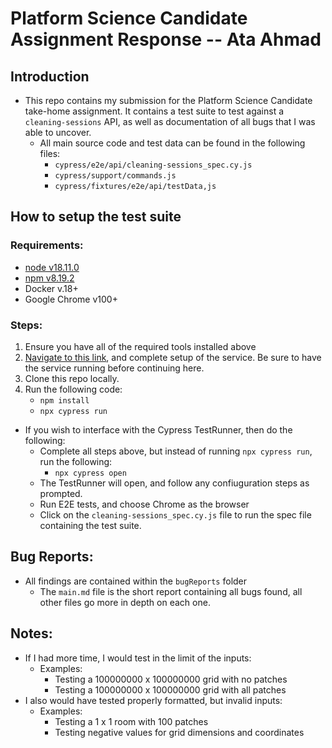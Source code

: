 Platform Science Candidate Assignment Response -- Ata Ahmad
==========================================

## Introduction

- This repo contains my submission for the Platform Science Candidate take-home assignment. It contains a test suite to test against a `cleaning-sessions` API, as well as documentation of all bugs that I was able to uncover.
    - All main source code and test data can be found in the following files:
        - `cypress/e2e/api/cleaning-sessions_spec.cy.js`
        - `cypress/support/commands.js`
        - `cypress/fixtures/e2e/api/testData,js`
    


## How to setup the test suite

### Requirements:
- [node v18.11.0](https://nodejs.dev/en/learn/how-to-install-nodejs/)
- [npm v8.19.2](https://www.newline.co/@Adele/how-to-install-nodejs-and-npm-on-macos--22782681)
- Docker v.18+
- Google Chrome v100+

### Steps:
1. Ensure you have all of the required tools installed above
2. [Navigate to this link](https://bitbucket.org/platformscience/pltsci-sdet-assignment/src/main/), and complete setup of the service. Be sure to have the service running before continuing here.
3. Clone this repo locally.
4. Run the following code:
    - `npm install`
    - `npx cypress run`  
  

- If you wish to interface with the Cypress TestRunner, then do the following:
  - Complete all steps above, but instead of running `npx cypress run`, run the following:
      - `npx cypress open`
  - The TestRunner will open, and follow any confiuguration steps as prompted.
  - Run E2E tests, and choose Chrome as the browser
  - Click on the `cleaning-sessions_spec.cy.js` file to run the spec file containing the test suite.

## Bug Reports:
- All findings are contained within the `bugReports` folder
  - The `main.md` file is the short report containing all bugs found, all other files go more in depth on each one.

## Notes:
- If I had more time, I would test in the limit of the inputs:
    - Examples: 
        - Testing a 100000000 x 100000000 grid with no patches
        - Testing a 100000000 x 100000000 grid with all patches
- I also would have tested properly formatted, but invalid inputs:
    - Examples:
        - Testing a 1 x 1 room with 100 patches
        - Testing negative values for grid dimensions and coordinates